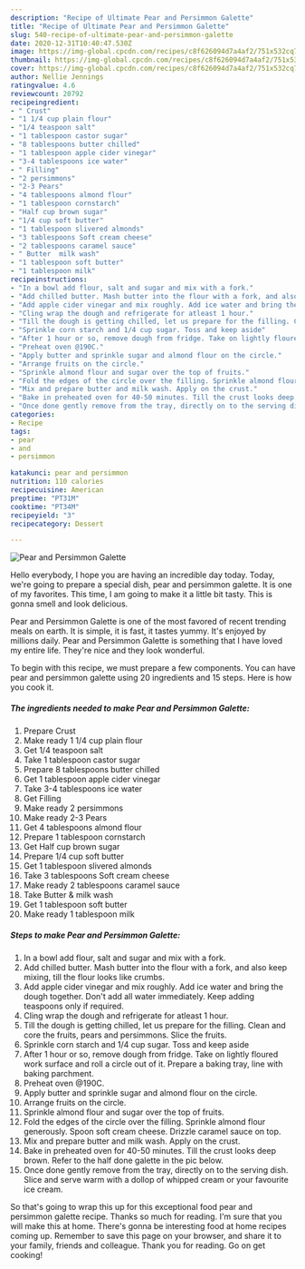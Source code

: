 ```yaml
---
description: "Recipe of Ultimate Pear and Persimmon Galette"
title: "Recipe of Ultimate Pear and Persimmon Galette"
slug: 540-recipe-of-ultimate-pear-and-persimmon-galette
date: 2020-12-31T10:40:47.530Z
image: https://img-global.cpcdn.com/recipes/c8f626094d7a4af2/751x532cq70/pear-and-persimmon-galette-recipe-main-photo.jpg
thumbnail: https://img-global.cpcdn.com/recipes/c8f626094d7a4af2/751x532cq70/pear-and-persimmon-galette-recipe-main-photo.jpg
cover: https://img-global.cpcdn.com/recipes/c8f626094d7a4af2/751x532cq70/pear-and-persimmon-galette-recipe-main-photo.jpg
author: Nellie Jennings
ratingvalue: 4.6
reviewcount: 20792
recipeingredient:
- " Crust"
- "1 1/4 cup plain flour"
- "1/4 teaspoon salt"
- "1 tablespoon castor sugar"
- "8 tablespoons butter chilled"
- "1 tablespoon apple cider vinegar"
- "3-4 tablespoons ice water"
- " Filling"
- "2 persimmons"
- "2-3 Pears"
- "4 tablespoons almond flour"
- "1 tablespoon cornstarch"
- "Half cup brown sugar"
- "1/4 cup soft butter"
- "1 tablespoon slivered almonds"
- "3 tablespoons Soft cream cheese"
- "2 tablespoons caramel sauce"
- " Butter  milk wash"
- "1 tablespoon soft butter"
- "1 tablespoon milk"
recipeinstructions:
- "In a bowl add flour, salt and sugar and mix with a fork."
- "Add chilled butter. Mash butter into the flour with a fork, and also keep mixing, till the flour looks like crumbs."
- "Add apple cider vinegar and mix roughly. Add ice water and bring the dough together. Don&#39;t add all water immediately. Keep adding teaspoons only if required."
- "Cling wrap the dough and refrigerate for atleast 1 hour."
- "Till the dough is getting chilled, let us prepare for the filling. Clean and core the fruits, pears and persimmons. Slice the fruits."
- "Sprinkle corn starch and 1/4 cup sugar. Toss and keep aside"
- "After 1 hour or so, remove dough from fridge. Take on lightly floured work surface and roll a circle out of it. Prepare a baking tray, line with baking parchment."
- "Preheat oven @190C."
- "Apply butter and sprinkle sugar and almond flour on the circle."
- "Arrange fruits on the circle."
- "Sprinkle almond flour and sugar over the top of fruits."
- "Fold the edges of the circle over the filling. Sprinkle almond flour generously. Spoon soft cream cheese. Drizzle caramel sauce on top."
- "Mix and prepare butter and milk wash. Apply on the crust."
- "Bake in preheated oven for 40-50 minutes. Till the crust looks deep brown. Refer to the half done galette in the pic below."
- "Once done gently remove from the tray, directly on to the serving dish. Slice and serve warm with a dollop of whipped cream or your favourite ice cream."
categories:
- Recipe
tags:
- pear
- and
- persimmon

katakunci: pear and persimmon 
nutrition: 110 calories
recipecuisine: American
preptime: "PT31M"
cooktime: "PT34M"
recipeyield: "3"
recipecategory: Dessert

---
```



![Pear and Persimmon Galette](https://img-global.cpcdn.com/recipes/c8f626094d7a4af2/751x532cq70/pear-and-persimmon-galette-recipe-main-photo.jpg)

Hello everybody, I hope you are having an incredible day today. Today, we're going to prepare a special dish, pear and persimmon galette. It is one of my favorites. This time, I am going to make it a little bit tasty. This is gonna smell and look delicious.



Pear and Persimmon Galette is one of the most favored of recent trending meals on earth. It is simple, it is fast, it tastes yummy. It's enjoyed by millions daily. Pear and Persimmon Galette is something that I have loved my entire life. They're nice and they look wonderful.


To begin with this recipe, we must prepare a few components. You can have pear and persimmon galette using 20 ingredients and 15 steps. Here is how you cook it.

<!--inarticleads1-->

##### The ingredients needed to make Pear and Persimmon Galette:

1. Prepare  Crust
1. Make ready 1 1/4 cup plain flour
1. Get 1/4 teaspoon salt
1. Take 1 tablespoon castor sugar
1. Prepare 8 tablespoons butter chilled
1. Get 1 tablespoon apple cider vinegar
1. Take 3-4 tablespoons ice water
1. Get  Filling
1. Make ready 2 persimmons
1. Make ready 2-3 Pears
1. Get 4 tablespoons almond flour
1. Prepare 1 tablespoon cornstarch
1. Get Half cup brown sugar
1. Prepare 1/4 cup soft butter
1. Get 1 tablespoon slivered almonds
1. Take 3 tablespoons Soft cream cheese
1. Make ready 2 tablespoons caramel sauce
1. Take  Butter &amp; milk wash
1. Get 1 tablespoon soft butter
1. Make ready 1 tablespoon milk




<!--inarticleads2-->

##### Steps to make Pear and Persimmon Galette:

1. In a bowl add flour, salt and sugar and mix with a fork.
1. Add chilled butter. Mash butter into the flour with a fork, and also keep mixing, till the flour looks like crumbs.
1. Add apple cider vinegar and mix roughly. Add ice water and bring the dough together. Don&#39;t add all water immediately. Keep adding teaspoons only if required.
1. Cling wrap the dough and refrigerate for atleast 1 hour.
1. Till the dough is getting chilled, let us prepare for the filling. Clean and core the fruits, pears and persimmons. Slice the fruits.
1. Sprinkle corn starch and 1/4 cup sugar. Toss and keep aside
1. After 1 hour or so, remove dough from fridge. Take on lightly floured work surface and roll a circle out of it. Prepare a baking tray, line with baking parchment.
1. Preheat oven @190C.
1. Apply butter and sprinkle sugar and almond flour on the circle.
1. Arrange fruits on the circle.
1. Sprinkle almond flour and sugar over the top of fruits.
1. Fold the edges of the circle over the filling. Sprinkle almond flour generously. Spoon soft cream cheese. Drizzle caramel sauce on top.
1. Mix and prepare butter and milk wash. Apply on the crust.
1. Bake in preheated oven for 40-50 minutes. Till the crust looks deep brown. Refer to the half done galette in the pic below.
1. Once done gently remove from the tray, directly on to the serving dish. Slice and serve warm with a dollop of whipped cream or your favourite ice cream.




So that's going to wrap this up for this exceptional food pear and persimmon galette recipe. Thanks so much for reading. I'm sure that you will make this at home. There's gonna be interesting food at home recipes coming up. Remember to save this page on your browser, and share it to your family, friends and colleague. Thank you for reading. Go on get cooking!
